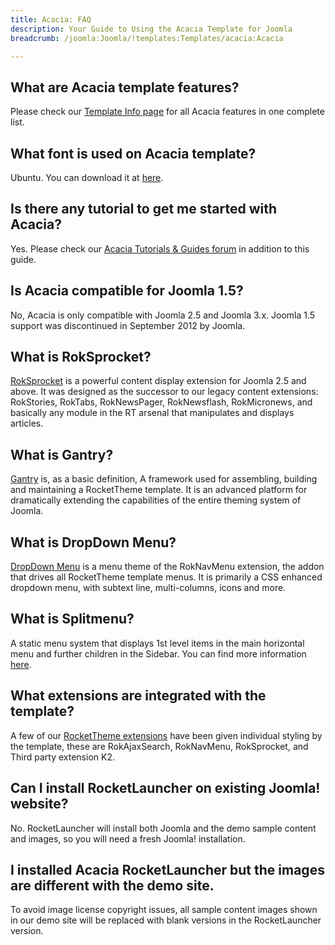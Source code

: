 ```yaml
---
title: Acacia: FAQ
description: Your Guide to Using the Acacia Template for Joomla
breadcrumb: /joomla:Joomla/!templates:Templates/acacia:Acacia

---
```


What are Acacia template features?
-----
Please check our [Template Info page][features] for all Acacia features in one complete list.

What font is used on Acacia template?
-----
Ubuntu. You can download it at [here][font].

Is there any tutorial to get me started with Acacia?
-----
Yes. Please check our [Acacia Tutorials & Guides forum][forum] in addition to this guide.

Is Acacia compatible for Joomla 1.5?
-----
No, Acacia is only compatible with Joomla 2.5 and Joomla 3.x. Joomla 1.5 support was discontinued in September 2012 by Joomla.

What is RokSprocket?
-----
[RokSprocket][roksprocket] is a powerful content display extension for Joomla 2.5 and above. It was designed as the successor to our legacy content extensions: RokStories, RokTabs, RokNewsPager, RokNewsflash, RokMicronews, and basically any module in the RT arsenal that manipulates and displays articles.

What is Gantry?
-----
[Gantry][gantry] is, as a basic definition, A framework used for assembling, building and maintaining a RocketTheme template. It is an advanced platform for dramatically extending the capabilities of the entire theming system of Joomla.

What is DropDown Menu?
-----
[DropDown Menu][dropdown] is a menu theme of the RokNavMenu extension, the addon that drives all RocketTheme template menus. It is primarily a CSS enhanced dropdown menu, with subtext line, multi-columns, icons and more.

What is Splitmenu?
-----
A static menu system that displays 1st level items in the main horizontal menu and further children in the Sidebar. You can find more information [here][splitmenu].

What extensions are integrated with the template?
-----
A few of our [RocketTheme extensions][extensions] have been given individual styling by the template, these are RokAjaxSearch, RokNavMenu, RokSprocket, and Third party extension K2.

Can I install RocketLauncher on existing Joomla! website?
-----
No. RocketLauncher will install both Joomla and the demo sample content and images, so you will need a fresh Joomla! installation.

I installed Acacia RocketLauncher but the images are different with the demo site.
-----
To avoid image license copyright issues, all sample content images shown in our demo site will be replaced with blank versions in the RocketLauncher version.

[gantry]: http://gantry-framework.org/
[features]: http://demo.rockettheme.com/joomla-templates/acacia/features
[font]: http://www.fontsquirrel.com/fonts/ubuntu
[forum]: http://www.rockettheme.com/forum/joomla-acacia/
[roksprocket]: http://www.rockettheme.com/joomla/extensions/roksprocket
[dropdown]: http://demo.rockettheme.com/joomla-templates/acacia/features/menu-options
[splitmenu]: http://demo.rockettheme.com/joomla-templates/acacia/features/menu-options
[extensions]: http://demo.rockettheme.com/joomla-templates/acacia/features/extensions